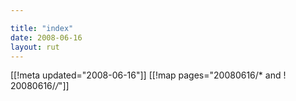 ```yaml
---

title: "index"
date: 2008-06-16
layout: rut
---
```


[[!meta updated="2008-06-16"]]
[[!map pages="20080616/* and ! 20080616/*/*"]]
